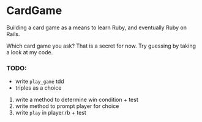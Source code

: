 # CardGame

Building a card game as a means to learn Ruby, and eventually Ruby on Rails.

Which card game you ask? That is a secret for now. Try guessing by taking a look at my code.

### TODO:
- write `play_game` tdd
- triples as a choice

1. write a method to determine win condition + test
2. write method to prompt player for choice
3. write `play` in player.rb + test

